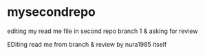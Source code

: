 # mysecondrepo

editing my read me file in second repo branch 1 & asking for review

EDiting read me from branch & review by nura1985 itself
